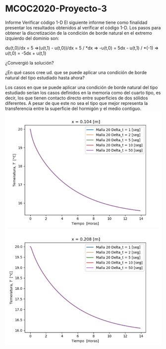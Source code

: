 # MCOC2020-Proyecto-3
Informe Verificar código 1-D
El siguiente informe tiene como finalidad presentar los resultados obtenidos al verificar el código 1-D. 
Los pasos para obtener la discretización de la condición de borde natural en el extremo izquierdo del dominio son:

du(t,0)/dx = 5
=>(u(t,1) - u(t,0))/dx = 5  / *dx
=> -u(t,0) = 5dx - u(t,1)  / *(-1)
=> u(t,0) = -5dx + u(t,1)

¿Convergió la solución?

¿En qué casos cree ud. que se puede aplicar una condición de borde natural del tipo estudiado hasta ahora?

Los casos en que se puede aplicar una condición de borde natural del tipo estudiado serían los casos definidos en la memoria como del cuarto tipo, es decir, los que tienen contacto directo entre superficies de dos sólidos diferentes. A pesar de que este no sea el tipo que mejor representa la transferencia entre la superficie del hormigón y el medio contiguo.
![deltat1](https://raw.githubusercontent.com/IgnacioInostroza/MCOC2020-Proyecto-3/main/x%3D0.104%20delta%20tiempo.png)
![deltat2](https://raw.githubusercontent.com/IgnacioInostroza/MCOC2020-Proyecto-3/main/x%3D0.208%20delta%20tiempo.png)
